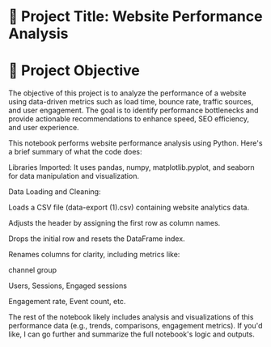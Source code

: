 # 📘 Project Title: Website Performance Analysis
# 🎯 Project Objective
The objective of this project is to analyze the performance of a website using data-driven metrics such as load time, bounce rate, traffic sources, and user engagement. The goal is to identify performance bottlenecks and provide actionable recommendations to enhance speed, SEO efficiency, and user experience.


This notebook performs website performance analysis using Python. Here's a brief summary of what the code does:

Libraries Imported:
It uses pandas, numpy, matplotlib.pyplot, and seaborn for data manipulation and visualization.

Data Loading and Cleaning:

Loads a CSV file (data-export (1).csv) containing website analytics data.

Adjusts the header by assigning the first row as column names.

Drops the initial row and resets the DataFrame index.

Renames columns for clarity, including metrics like:

channel group

Users, Sessions, Engaged sessions

Engagement rate, Event count, etc.

The rest of the notebook likely includes analysis and visualizations of this performance data (e.g., trends, comparisons, engagement metrics). If you'd like, I can go further and summarize the full notebook's logic and outputs.
